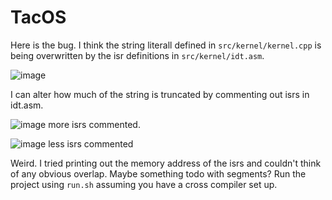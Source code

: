 # TacOS
Here is the bug. 
I think the string literall defined in `src/kernel/kernel.cpp` is being overwritten by the isr definitions in `src/kernel/idt.asm`. 

![image](https://github.com/user-attachments/assets/dbe24796-577c-4c5d-a0b8-573411eb3d4f)

I can alter how much of the string is truncated by commenting out isrs in idt.asm. 

![image](https://github.com/user-attachments/assets/cbe5981f-e3a0-4614-a958-14486bf07a0b)
more isrs commented. 

![image](https://github.com/user-attachments/assets/d7a75eaa-c6bf-499e-85ff-bc223c463409)
less isrs commented

Weird. I tried printing out the memory address of the isrs and couldn't think of any obvious overlap. Maybe something todo with segments? 
Run the project using `run.sh` assuming you have a cross compiler set up. 
